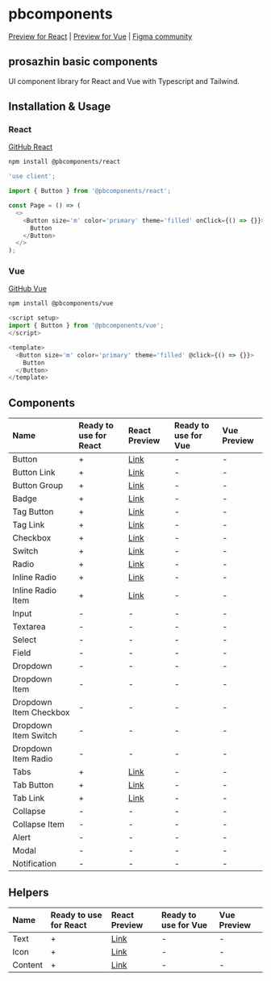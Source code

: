 # pbcomponents

[Preview for React](https://pbcomponents-react.vercel.app/?path=/docs/intro--docs) | [Preview for Vue](https://pbcomponents-vue.vercel.app/?path=/docs/intro--docs) | [Figma community](https://www.figma.com/community/file/1214486013859546496/pbcomponents)

## prosazhin basic components

UI component library for React and Vue with Typescript and Tailwind.

## Installation & Usage

### React

[GitHub React](https://github.com/prosazhin/pbcomponents/tree/main/packages/react)

```bash
npm install @pbcomponents/react
```

```javascript
'use client';

import { Button } from '@pbcomponents/react';

const Page = () => (
  <>
    <Button size='m' color='primary' theme='filled' onClick={() => {}}>
      Button
    </Button>
  </>
);
```

### Vue

[GitHub Vue](https://github.com/prosazhin/pbcomponents/tree/main/packages/vue)

```bash
npm install @pbcomponents/vue
```

```javascript
<script setup>
import { Button } from '@pbcomponents/vue';
</script>

<template>
  <Button size='m' color='primary' theme='filled' @click={() => {}}>
    Button
  </Button>
</template>
```

## Components

| Name                   | Ready to use for React | React Preview                                                                                             | Ready to use for Vue | Vue Preview |
| :--------------------- | :--------------------- | :-------------------------------------------------------------------------------------------------------- | :------------------- | :---------- |
| Button                 | +                      | [Link](https://pbcomponents-react.vercel.app/?path=/docs/components-buttons-button-button--docs)          | -                    | -           |
| Button Link            | +                      | [Link](https://pbcomponents-react.vercel.app/?path=/docs/components-buttons-button-button-link--docs)     | -                    | -           |
| Button Group           | +                      | [Link](https://pbcomponents-react.vercel.app/?path=/docs/components-buttons-button-group--docs)           | -                    | -           |
| Badge                  | +                      | [Link](https://pbcomponents-react.vercel.app/?path=/docs/components-badge--docs)                          | -                    | -           |
| Tag Button             | +                      | [Link](https://pbcomponents-react.vercel.app/?path=/docs/components-tag-tag-button--docs)                 | -                    | -           |
| Tag Link               | +                      | [Link](https://pbcomponents-react.vercel.app/?path=/docs/components-tag-tag-link--docs)                   | -                    | -           |
| Checkbox               | +                      | [Link](https://pbcomponents-react.vercel.app/?path=/docs/components-checkbox--docs)                       | -                    | -           |
| Switch                 | +                      | [Link](https://pbcomponents-react.vercel.app/?path=/docs/components-switch--docs)                         | -                    | -           |
| Radio                  | +                      | [Link](https://pbcomponents-react.vercel.app/?path=/docs/components-radio--docs)                          | -                    | -           |
| Inline Radio           | +                      | [Link](https://pbcomponents-react.vercel.app/?path=/docs/components-inline-radio-inline-radio--docs)      | -                    | -           |
| Inline Radio Item      | +                      | [Link](https://pbcomponents-react.vercel.app/?path=/docs/components-inline-radio-inline-radio-item--docs) | -                    | -           |
| Input                  | -                      | -                                                                                                         | -                    | -           |
| Textarea               | -                      | -                                                                                                         | -                    | -           |
| Select                 | -                      | -                                                                                                         | -                    | -           |
| Field                  | -                      | -                                                                                                         | -                    | -           |
| Dropdown               | -                      | -                                                                                                         | -                    | -           |
| Dropdown Item          | -                      | -                                                                                                         | -                    | -           |
| Dropdown Item Checkbox | -                      | -                                                                                                         | -                    | -           |
| Dropdown Item Switch   | -                      | -                                                                                                         | -                    | -           |
| Dropdown Item Radio    | -                      | -                                                                                                         | -                    | -           |
| Tabs                   | +                      | [Link](https://pbcomponents-react.vercel.app/?path=/docs/components-tabs-tabs--docs)                      | -                    | -           |
| Tab Button             | +                      | [Link](https://pbcomponents-react.vercel.app/?path=/docs/components-tabs-tab-tab-button--docs)            | -                    | -           |
| Tab Link               | +                      | [Link](https://pbcomponents-react.vercel.app/?path=/docs/components-tabs-tab-tab-link--docs)              | -                    | -           |
| Collapse               | -                      | -                                                                                                         | -                    | -           |
| Collapse Item          | -                      | -                                                                                                         | -                    | -           |
| Alert                  | -                      | -                                                                                                         | -                    | -           |
| Modal                  | -                      | -                                                                                                         | -                    | -           |
| Notification           | -                      | -                                                                                                         | -                    | -           |

## Helpers

| Name    | Ready to use for React | React Preview                                                                   | Ready to use for Vue | Vue Preview |
| :------ | :--------------------- | :------------------------------------------------------------------------------ | :------------------- | :---------- |
| Text    | +                      | [Link](https://pbcomponents-react.vercel.app/?path=/docs/helpers-text--docs)    | -                    | -           |
| Icon    | +                      | [Link](https://pbcomponents-react.vercel.app/?path=/docs/helpers-icon--docs)    | -                    | -           |
| Content | +                      | [Link](https://pbcomponents-react.vercel.app/?path=/docs/helpers-content--docs) | -                    | -           |
